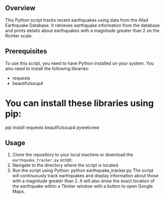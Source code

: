 ## Overview
 This Python script tracks recent earthquakes using data from the Afad Earthquake Database.
 It retrieves earthquake information from the database and prints details about earthquakes
 with a magnitude greater than 2 on the Richter scale.

## Prerequisites
 To use this script, you need to have Python installed on your system. You also need to
install the following libraries:
 - requests
 - beautifulsoup4

# You can install these libraries using pip:
pip install requests beautifulsoup4 pywebview


## Usage
 1. Clone the repository to your local machine or download the `earthquake_tracker.py` script.
 2. Navigate to the directory where the script is located.
 3. Run the script using Python:
 python earthquake_tracker.py
The script will continuously track earthquakes and display information about those with a magnitude greater than 2. It will also show the exact location of the earthquake within a Tkinter window with a button to open Google Maps.
